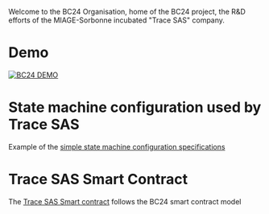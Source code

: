 Welcome to the BC24 Organisation, home of the BC24 project, the R&D efforts of the MIAGE-Sorbonne incubated "Trace SAS" company.

# Demo

[![BC24 DEMO](https://img.youtube.com/vi/ilgs5eON-9k/0.jpg)](https://www.youtube.com/watch?v=ilgs5eON-9k)

# State machine configuration used by Trace SAS

Example of the [simple state machine configuration specifications](https://github.com/bc24-miage-dev/BC24-Smart-Traceability/blob/master/resource_templates/templates.ts)

# Trace SAS Smart Contract

The [Trace SAS Smart contract](https://github.com/bc24-miage-dev/BC24-Smart-Traceability/blob/master/contracts/BC24.sol) follows the BC24 smart contract model



